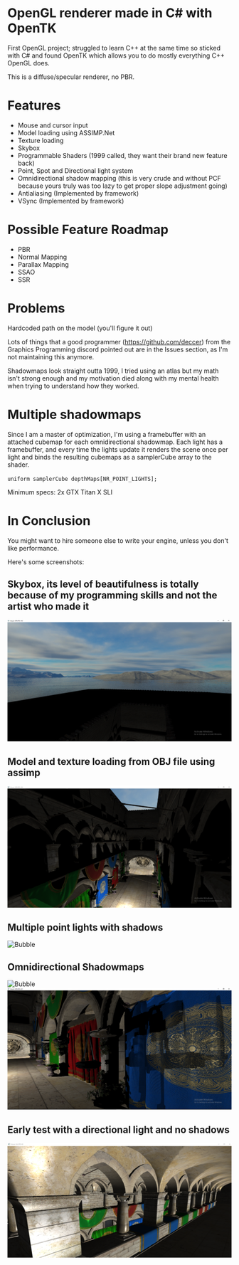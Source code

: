 # OpenGL renderer made in C# with OpenTK

First OpenGL project; struggled to learn C++ at the same time so sticked with C# and found OpenTK which allows you to do mostly everything C++ OpenGL does.

This is a diffuse/specular renderer, no PBR.

# Features
* Mouse and cursor input
* Model loading using ASSIMP.Net
* Texture loading 
* Skybox
* Programmable Shaders (1999 called, they want their brand new feature back)
* Point, Spot and Directional light system
* Omnidirectional shadow mapping (this is very crude and without PCF because yours truly was too lazy to get proper slope adjustment going)
* Antialiasing (Implemented by framework)
* VSync (Implemented by framework)


# Possible Feature Roadmap
* PBR
* Normal Mapping
* Parallax Mapping
* SSAO
* SSR

# Problems
Hardcoded path on the model (you'll figure it out)

Lots of things that a good programmer (https://github.com/deccer) from the Graphics Programming discord pointed out are in the Issues section, as I'm not maintaining this anymore.

Shadowmaps look straight outta 1999, I tried using an atlas but my math isn't strong enough and my motivation died along with my mental health when trying to understand how they worked.

# Multiple shadowmaps
Since I am a master of optimization, I'm using a framebuffer with an attached cubemap for each omnidirectional shadowmap. Each light has a framebuffer, and every time the lights update it renders the scene once per light and binds the resulting cubemaps as a samplerCube array to the shader.

`uniform samplerCube depthMaps[NR_POINT_LIGHTS];`

Minimum specs: 2x GTX Titan X SLI

# In Conclusion
You might want to hire someone else to write your engine, unless you don't like performance.

Here's some screenshots:

## Skybox, its level of beautifulness is totally because of my programming skills and not the artist who made it
![Bubble](Images/skybox.png "Render.png")

## Model and texture loading from OBJ file using assimp

![Bubble](Images/Sponza.png "Render.png")

## Multiple point lights with shadows
![Bubble](Images/point.png "Render.png")

## Omnidirectional Shadowmaps
![Bubble](Images/shadow.png "Render.png")
![Bubble](Images/shadowMap2.png "Render.png")

## Early test with a directional light and no shadows
![Bubble](Images/directionalLight.png "Render.png")
